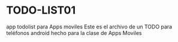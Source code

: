 # TODO-LIST01
app todolist para Apps moviles
Este es el archivo de un TODO para teléfonos android
hecho para la clase de Apps Moviles
